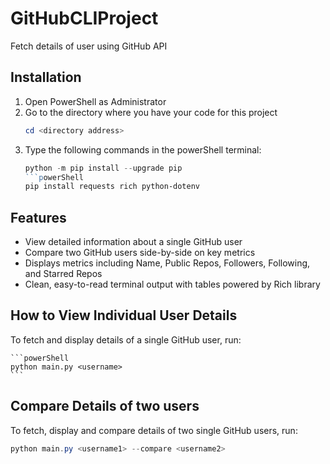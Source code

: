 # GitHubCLIProject

Fetch details of user using GitHub API

## Installation

1. Open PowerShell as Administrator
2. Go to the directory where you have your code for this project
    ```powerShell
    cd <directory address>
3. Type the following commands in the powerShell terminal:
    ```powerShell
    python -m pip install --upgrade pip
    ```powerShell
    pip install requests rich python-dotenv

## Features

- View detailed information about a single GitHub user
- Compare two GitHub users side-by-side on key metrics
- Displays metrics including Name, Public Repos, Followers, Following, and Starred Repos
- Clean, easy-to-read terminal output with tables powered by Rich library


## How to View Individual User Details

To fetch and display details of a single GitHub user, run:

    ```powerShell
    python main.py <username>
    ```

## Compare Details of two users

To fetch, display and compare details of two single GitHub users, run:

```powerShell
python main.py <username1> --compare <username2>